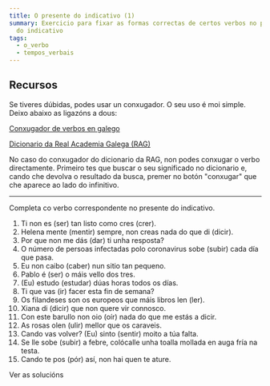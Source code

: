 ```yaml
---
title: O presente do indicativo (1)
summary: Exercicio para fixar as formas correctas de certos verbos no presente
  do indicativo
tags:
  - o_verbo
  - tempos_verbais
---
```

## Recursos

Se tiveres dúbidas, podes usar un conxugador. O seu uso é moi simple. Deixo
abaixo as ligazóns a dous:

[Conxugador de verbos en galego](http://cotovia.org/proxecto/conxugador/index.html)

[Dicionario da Real Academia Galega (RAG)](https://academia.gal/dicionario/)

No caso do conxugador do dicionario da RAG, non podes conxugar o verbo
directamente. Primeiro tes que buscar o seu significado no dicionario e, cando
che devolva o resultado da busca, premer no botón "conxugar" que che aparece ao
lado do infinitivo.

- - -

Completa co verbo correspondente no presente do indicativo.

1. Ti non <e-answer>es</e-answer> (ser) tan listo como <e-answer>cres</e-answer>
   (crer).
2. Helena <e-answer>mente</e-answer> (mentir) sempre, non creas nada do que
   <e-answer>di</e-answer> (dicir).
3. Por que non me <e-answer>dás</e-answer> (dar) ti unha resposta?
4. O número de persoas infectadas polo coronavirus <e-answer>sobe</e-answer>
   (subir) cada día que pasa.
5. Eu non <e-answer>caibo</e-answer> (caber) nun sitio tan pequeno.
6. Pablo <e-answer>é</e-answer> (ser) o máis vello dos tres.
7. (Eu) <e-answer>estudo</e-answer> (estudar) dúas horas todos os días.
8. Ti que <e-answer>vas</e-answer> (ir) facer esta fin de semana?
9. Os filandeses son os europeos que máis libros <e-answer>len</e-answer> (ler).
10. Xiana <e-answer>di</e-answer> (dicir) que non quere vir connosco.
11. Con este barullo non <e-answer>oio</e-answer> (oír) nada do que me estás a
    dicir.
12. As rosas <e-answer>olen</e-answer> (ulir) mellor que os caraveis.
13. Cando vas volver? (Eu) <e-answer>sinto</e-answer> (sentir) moito a túa
    falta.
14. Se lle <e-answer>sobe</e-answer> (subir) a febre, colócalle unha toalla
    mollada en auga fría na testa.
15. Cando te <e-answer>pos</e-answer> (pór) así, non hai quen te ature.

<e-validate>Ver as solucións</e-validate>